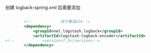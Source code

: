 
创建 logback-spring.xml 后需要添加 

```xml

        <!--            用于集成elk-->
        <dependency>
            <groupId>net.logstash.logback</groupId>
            <artifactId>logstash-logback-encoder</artifactId>
<!--            <version>7.3</version>-->
        </dependency>

```

